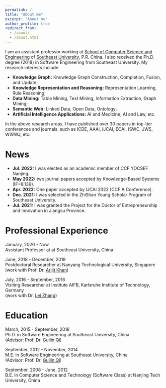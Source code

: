 ```yaml
---
permalink: /
title: "About me"
excerpt: "About me"
author_profile: true
redirect_from: 
  - /about/
  - /about.html
---
```


I am an assistant professor working at [School of Computer Science and Engineering](http://cse.seu.edu.cn) of [Southeast University](https://www.seu.edu.cn), P.R. China. I also received the Ph.D. degree (2018) in Software Engineering from Southeast University. My research interests include:
* **Knowledge Graph:** Knowledge Graph Construction, Completion, Fusion, and Update;
* **Knowledge Representation and Reasoning:** Representation Learning, Rule Reasoning; 
* **Data Mining:** Table Mining, Text Mining, Information Extraction, Graph Mining; 
* **Semantic Web:** Linked Data, Open Data, Ontology;
* **Artificial Intelligence Applications:** AI and Medicine, AI and Law, etc.

In the above research areas, I have published over 30 papers in top-tier conferences and journals, such as ICDE, AAAI, IJCAI, ECAI, ISWC, JWS, WWWJ, etc. 

News
======
* **Jul. 2022:** I was elected as an academic member of CCF YOCSEF Nanjing.
* **May  2022:** two journal papers accepted by Knowledge-Based Systems (IF=8.139).
* **Apr. 2022:** One paper accepted by IJCAI 2022 (CCF A Conference).
* **Dec. 2021:** I was selected in the ZhiShan Young Scholar Program of Southeast University.
* **Jul. 2021:** I was granted the Project for the Doctor of Entrepreneurship and Innovation in Jiangsu Province.

Professional Experience
======
January, 2020 - Now <br>
Assistant Professor at at Southeast University, China <br>

June, 2018 - December, 2019 <br>
Postdoctoral Researcher at Nanyang Technological University, Singapore <br>
(work with Prof. Dr. [Arijit Khan](https://www.ntu.edu.sg/home/arijit.khan/index.html))

July, 2016 - September, 2016    
Visiting Researcher at Institute AIFB, Karlsruhe Institute of Technology, Germany <br>
(work with Dr. [Lei Zhang](https://scholar.google.de/citations?user=jr-o314AAAAJ&hl=en))

Education
======
March, 2015 - September, 2018 <br>
Ph.D. in Software Engineering at Southeast University, China <br>
(Advisor: Prof. Dr. [Guilin Qi](https://cse.seu.edu.cn/2019/0103/c23024a257135/page.htm))

September, 2012 - November, 2014 <br>
M.E. in Software Engineering at Southeast University, China <br>
(Advisor: Prof. Dr. [Guilin Qi](https://cse.seu.edu.cn/2019/0103/c23024a257135/page.htm))

September, 2008 - June, 2012 <br>
B.E. in Computer Science and Technology (Software Class) at Nanjing Tech University, China

